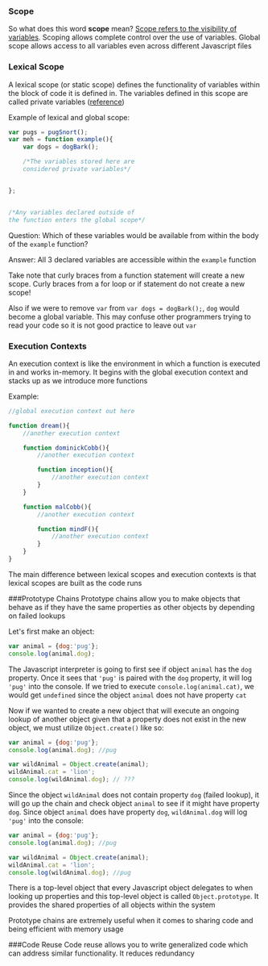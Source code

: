 ### Scope
So what does this word **scope** mean? [Scope refers to the visibility of variables](http://www.cs.cf.ac.uk/Dave/PERL/node52.html). Scoping allows complete control over the use of variables. Global scope allows access to all variables even across different Javascript files

### Lexical Scope
A lexical scope (or static scope) defines the functionality of variables within the block of code it is defined in. The variables defined in this scope are called private variables ([reference](http://whatis.techtarget.com/definition/lexical-scoping-static-scoping)) 

Example of lexical and global scope:

```Javascript
var pugs = pugSnort();
var meh = function example(){
	var dogs = dogBark();

	/*The variables stored here are 
	considered private variables*/


};


/*Any variables declared outside of
the function enters the global scope*/


```

Question: Which of these variables would be available from within the body of the `example` function?

Answer: All 3 declared variables are accessible within the `example` function

Take note that curly braces from a function statement will create a new scope. Curly braces from a for loop or if statement do not create a new scope!

Also if we were to remove `var` from `var dogs = dogBark();`, `dog` would become a global variable. This may confuse other programmers trying to read your code so it is not good practice to leave out `var`

### Execution Contexts
An execution context is like the environment in which a function is executed in and works in-memory. It begins with the global execution context and stacks up as we introduce more functions

Example:

```Javascript
//global execution context out here

function dream(){
	//another execution context

	function dominickCobb(){
		//another execution context

		function inception(){
			//another execution context
		}
	}

	function malCobb(){
		//another execution context

		function mindF(){
			//another execution context
		}
	}
}
```

The main difference between lexical scopes and execution contexts is that lexical scopes are built as the code runs

###Prototype Chains
Prototype chains allow you to make objects that behave as if they have the same properties as other objects by depending on failed lookups

Let's first make an object:

```Javascript
var animal = {dog:'pug'};
console.log(animal.dog);
```

The Javascript interpreter is going to first see if object `animal` has the `dog` property. Once it sees that `'pug'` is paired with the `dog` property, it will log `'pug'` into the console. If we tried to execute `console.log(animal.cat)`, we would get `undefined` since the object `animal` does not have property `cat`

Now if we wanted to create a new object that will execute an ongoing lookup of another object given that a property does not exist in the new object, we must utilize `Object.create()` like so:

```Javascript
var animal = {dog:'pug'};
console.log(animal.dog); //pug

var wildAnimal = Object.create(animal);
wildAnimal.cat = 'lion';
console.log(wildAnimal.dog); // ???
```

Since the object `wildAnimal` does not contain property `dog` (failed lookup), it will go up the chain and check object `animal` to see if it might have property `dog`. Since object `animal` does have property `dog`, `wildAnimal.dog` will log `'pug'` into the console:

```Javascript
var animal = {dog:'pug'};
console.log(animal.dog); //pug

var wildAnimal = Object.create(animal);
wildAnimal.cat = 'lion';
console.log(wildAnimal.dog); //pug
```

There is a top-level object that every Javascript object delegates to when looking up properties and this top-level object is called `Object.prototype`. It provides the shared properties of all objects within the system

Prototype chains are extremely useful when it comes to sharing code and being efficient with memory usage

###Code Reuse
Code reuse allows you to write generalized code which can address similar functionality. It reduces redundancy 